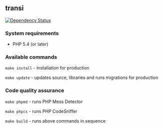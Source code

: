 ## transi

[![Dependency Status](https://www.versioneye.com/user/projects/53ee6f0f13bb06f7cc000330/badge.svg?style=flat)](https://www.versioneye.com/user/projects/53ee6f0f13bb06f7cc000330)

### System requirements

* PHP 5.4 (or later)

### Available commands

`make install` - installation for production

`make update` - updates source, libraries and runs migrations for production

### Code quality assurance

`make phpmd` - runs PHP Mess Detector

`make phpcs` - runs PHP CodeSniffer

`make build` - runs above commands in sequence

